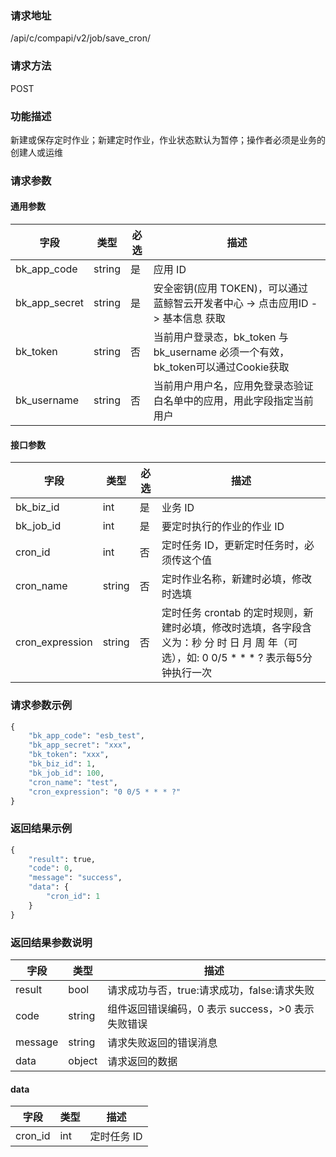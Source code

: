 
### 请求地址

/api/c/compapi/v2/job/save_cron/



### 请求方法

POST


### 功能描述

新建或保存定时作业；新建定时作业，作业状态默认为暂停；操作者必须是业务的创建人或运维

### 请求参数


#### 通用参数

| 字段 | 类型 | 必选 |  描述 |
|-----------|------------|--------|------------|
| bk_app_code  |  string    | 是 | 应用 ID     |
| bk_app_secret|  string    | 是 | 安全密钥(应用 TOKEN)，可以通过 蓝鲸智云开发者中心 -&gt; 点击应用ID -&gt; 基本信息 获取 |
| bk_token     |  string    | 否 | 当前用户登录态，bk_token 与 bk_username 必须一个有效，bk_token可以通过Cookie获取 |
| bk_username  |  string    | 否 | 当前用户用户名，应用免登录态验证白名单中的应用，用此字段指定当前用户 |

#### 接口参数

| 字段            |  类型      | 必选   |  描述      |
|-----------------|------------|--------|------------|
| bk_biz_id       |  int       | 是     | 业务 ID |
| bk_job_id       |  int       | 是     | 要定时执行的作业的作业 ID |
| cron_id         |  int       | 否     | 定时任务 ID，更新定时任务时，必须传这个值 |
| cron_name       |  string    | 否     | 定时作业名称，新建时必填，修改时选填 |
| cron_expression |  string    | 否     | 定时任务 crontab 的定时规则，新建时必填，修改时选填，各字段含义为：秒 分 时 日 月 周 年（可选），如: 0 0/5 * * * ? 表示每5分钟执行一次 |

### 请求参数示例

```python
{
    "bk_app_code": "esb_test",
    "bk_app_secret": "xxx",
    "bk_token": "xxx",
    "bk_biz_id": 1,
    "bk_job_id": 100,
    "cron_name": "test",
    "cron_expression": "0 0/5 * * * ?"
}
```

### 返回结果示例

```python
{
    "result": true,
    "code": 0,
    "message": "success",
    "data": {
        "cron_id": 1
    }
}
```
### 返回结果参数说明

| 字段      | 类型      | 描述      |
|-----------|-----------|-----------|
| result    | bool      | 请求成功与否，true:请求成功，false:请求失败 |
| code      | string    | 组件返回错误编码，0 表示 success，>0 表示失败错误 |
| message   | string    | 请求失败返回的错误消息 |
| data      | object    | 请求返回的数据 |

#### data

| 字段      | 类型      | 描述      |
|-----------|-----------|-----------|
| cron_id | int  | 定时任务 ID |
